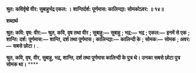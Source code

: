 **श्रुत: कविर्वृषो वीर: सुबाहुर्भद्र एकल: ।** **शान्तिर्दर्श: पूर्णमास: कालिन्द्या: सोमकोऽवर: ॥ १४॥** 

**शब्दार्थ** 

**श्रुत: कवि: वृष: वीर:—** **श्रुत, कवि, वृष तथा वीर** **; सुबाहु:—** **सुबाहु** **; भद्र:—** **भद्र** **; एकल:—** **इनमें से एक** **; शान्ति: दर्श:** **पूर्णमास:—** **शान्ति, दर्श तथा पूर्णमास** **; कालिन्द्या:—** **कालिन्दी के** **; सोमक:—** **सोमक** **; अवर:—** **सबसे छोटा।** **.** 

**श्रुत, कवि, वृष, वीर, सुबाहु, भद्र, शान्ति, दर्श तथा पूर्णमास कालिन्दी के पुत्र थे। उनका** **सबसे छोटा पुत्र सोमक था।** **** 
